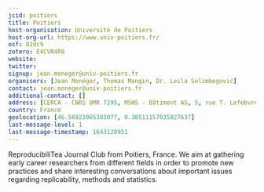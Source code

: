 ```yaml
---
jcid: poitiers
title: Poitiers
host-organisation: Université de Poitiers
host-org-url: https://www.univ-poitiers.fr/
osf: 82dc9
zotero: E4CVR4R8
website: 
twitter: 
signup: jean.moneger@univ-poitiers.fr
organisers: [Jean Monéger, Thomas Mangin, Dr. Leila Selimbegović]
contact: jean.moneger@univ-poitiers.fr
additional-contact: []
address: [CERCA - CNRS UMR 7295, MSHS - Bâtiment A5, 5, rue T. Lefebvre, TSA 21103, 86073 POITIERS Cedex 9, France]
country: France
geolocation: [46.56922065383077, 0.38511157035827637]
last-message-level: 1
last-message-timestamp: 1643128951
---
```


ReproducibiliTea Journal Club from Poitiers, France. We aim at gathering early career researchers from different fields in order to promote new practices and share interesting conversations about important issues regarding replicability, methods and statistics.
